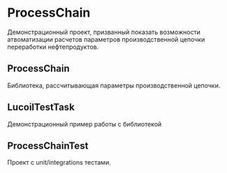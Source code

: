 # ProcessChain
Демонстрационный проект, призванный показать возможности атвоматизации расчетов параметров производственной цепочки переработки нефтепродуктов.

## ProcessChain  
Библиотека, рассчитывающая параметры производственной цепочки.
## LucoilTestTask
Демонстрационный пример работы с библиотекой
## ProcessChainTest
Проект с unit/integrations тестами.
